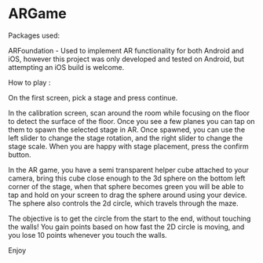 # ARGame


Packages used:

ARFoundation - Used to implement AR functionality for both Android and iOS, however this project was only developed and tested on Android, but attempting an iOS build is welcome.

How to play : 

On the first screen, pick a stage and press continue.

In the calibration screen, scan around the room while focusing on the floor to detect the surface of the floor. Once you see a few planes you can tap on them to spawn the selected stage in AR. 
Once spawned, you can use the left slider to change the stage rotation, and the right slider to change the stage scale.
When you are happy with stage placement, press the confirm button. 

In the AR game, you have a semi transparent helper cube attached to your camera, bring this cube close enough to the 3d sphere on the bottom left corner of the stage, when that sphere becomes green you will be able to tap and hold on your screen to drag the sphere around using your device. The sphere also controls the 2d circle, which travels through the maze. 

The objective is to get the circle from the start to the end, without touching the walls! You gain points based on how fast the 2D circle is moving, and you lose 10 points whenever you touch the walls.

Enjoy

